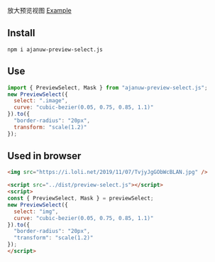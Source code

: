 放大预览视图 [Example](https://januwa.github.io/preview-select.js/example/index.html)

## Install
```
npm i ajanuw-preview-select.js
```

## Use
```js
import { PreviewSelect, Mask } from "ajanuw-preview-select.js";
new PreviewSelect({
  select: ".image",
  curve: "cubic-bezier(0.05, 0.75, 0.85, 1.1)"
}).to({
  "border-radius": "20px",
  transform: "scale(1.2)"
});
```

## Used in browser
```html
<img src="https://i.loli.net/2019/11/07/TvjyJgGObWcBLAN.jpg" />

<script src="../dist/preview-select.js"></script>
<script>
const { PreviewSelect, Mask } = previewSelect;
new PreviewSelect({
  select: "img",
  curve: "cubic-bezier(0.05, 0.75, 0.85, 1.1)"
}).to({
  "border-radius": "20px",
  "transform": "scale(1.2)"
});
</script>
```